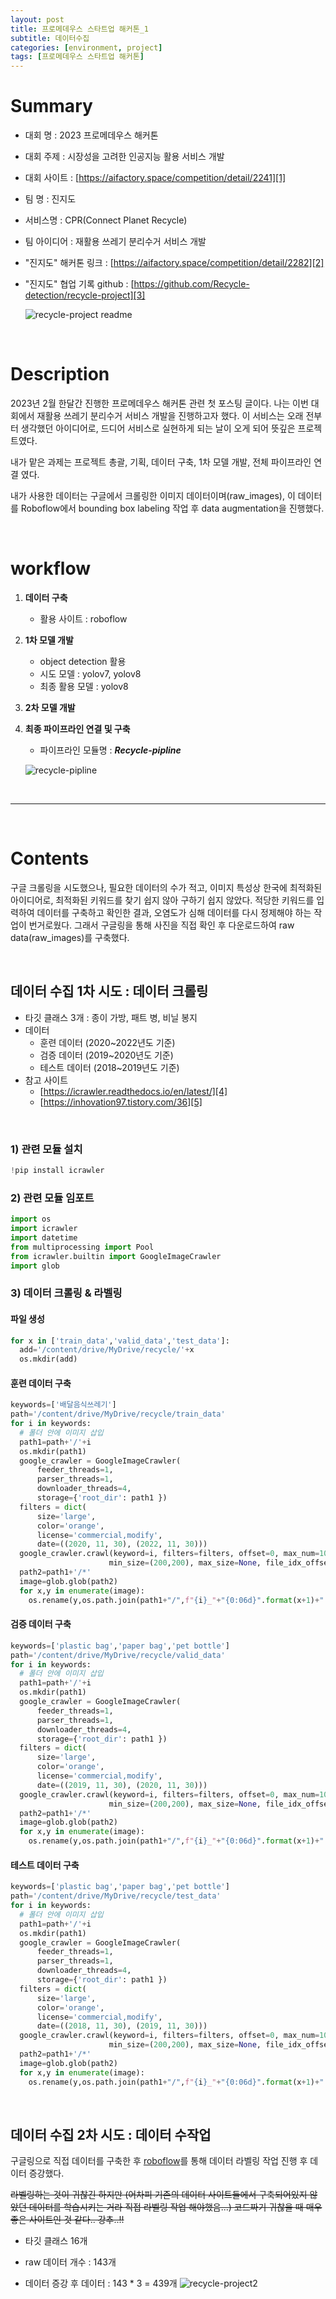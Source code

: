 ```yaml
---
layout: post
title: 프로메데우스 스타트업 해커톤_1
subtitle: 데이터수집
categories: [environment, project]
tags: [프로메데우스 스타트업 해커톤]
---
```


# Summary
  - 대회 명 : 2023 프로메데우스 해커톤
  - 대회 주제 : 시장성을 고려한 인공지능 활용 서비스 개발
  - 대회 사이트 : [https://aifactory.space/competition/detail/2241][1]
  - 팀 명 : 진지도 
  - 서비스명  : CPR(Connect Planet Recycle)
  - 팀 아이디어 : 재활용 쓰레기 분리수거 서비스 개발
  - "진지도" 해커톤 링크 : [https://aifactory.space/competition/detail/2282][2]
  - "진지도" 협업 기록 github : [https://github.com/Recycle-detection/recycle-project][3]
    
    ![recycle-project readme](https://user-images.githubusercontent.com/108795647/221893462-31c12d5c-6c60-4a11-8865-258959b42b87.png)

<br/>

# Description
  2023년 2월 한달간 진행한 프로메데우스 해커톤 관련 첫 포스팅 글이다.
  나는 이번 대회에서 재활용 쓰레기 분리수거 서비스 개발을 진행하고자 했다. 
  이 서비스는 오래 전부터 생각했던 아이디어로, 드디어 서비스로 실현하게 되는 날이 오게 되어 뜻깊은 프로젝트였다.

  내가 맡은 과제는 프로젝트 총괄, 기획, 데이터 구축, 1차 모델 개발, 전체 파이프라인 연결 였다.

  내가 사용한 데이터는 구글에서 크롤링한 이미지 데이터이며(raw_images), 이 데이터를 Roboflow에서 bounding box labeling 작업 후 data augmentation을 진행했다. 

<br/>

# workflow
  1. **데이터 구축**
        - 활용 사이트 : roboflow
  2. **1차 모델 개발**
        - object detection 활용
        - 시도 모델 : yolov7, yolov8
        - 최종 활용 모델 : yolov8

  3. **2차 모델 개발** 
  4. **최종 파이프라인 연결 및 구축**
        - 파이프라인 모듈명 : ***Recycle-pipline***
          
        ![recycle-pipline](https://user-images.githubusercontent.com/108795647/221893314-ae3d8f54-1162-44ee-9ab0-ea8641079ffa.png)

<br/>

---

<br/>

# Contents

구글 크롤링을 시도했으나, 필요한 데이터의 수가 적고, 이미지 특성상 한국에 최적화된 아이디어로, 최적화된 키워드를 찾기 쉽지 않아 구하기 쉽지 않았다. 
적당한 키워드를 입력하여 데이터를 구축하고 확인한 결과, 오염도가 심해 데이터를 다시 정제해야 하는 작업이 번거로웠다. 
그래서 구글링을 통해 사진을 직접 확인 후 다운로드하여 raw data(raw_images)를 구축했다. 

<br/>

## 데이터 수집 1차 시도 : **데이터 크롤링**
- 타깃 클래스 3개 : 종이 가방, 패트 병, 비닐 봉지
- 데이터
    - 훈련 데이터 (2020~2022년도 기준)
    - 검증 데이터 (2019~2020년도 기준)
    - 테스트 데이터 (2018~2019년도 기준)
- 참고 사이트
    - [https://icrawler.readthedocs.io/en/latest/][4]
    - [https://inhovation97.tistory.com/36][5]

<br/>

### 1) 관련 모듈 설치
```python
!pip install icrawler
```

### 2) 관련 모듈 임포트
```python
import os
import icrawler
import datetime
from multiprocessing import Pool
from icrawler.builtin import GoogleImageCrawler
import glob
```
### 3) 데이터 크롤링 & 라벨링

#### 파일 생성
```python
for x in ['train_data','valid_data','test_data']:
  add='/content/drive/MyDrive/recycle/'+x
  os.mkdir(add)
```

#### 훈련 데이터 구축 
```python
keywords=['배달음식쓰레기']
path='/content/drive/MyDrive/recycle/train_data'
for i in keywords:
  # 폴더 안에 이미지 삽입
  path1=path+'/'+i
  os.mkdir(path1)
  google_crawler = GoogleImageCrawler(
      feeder_threads=1,
      parser_threads=1,
      downloader_threads=4,
      storage={'root_dir': path1 })
  filters = dict(
      size='large',
      color='orange',
      license='commercial,modify',
      date=((2020, 11, 30), (2022, 11, 30)))
  google_crawler.crawl(keyword=i, filters=filters, offset=0, max_num=1000,
                      min_size=(200,200), max_size=None, file_idx_offset=0)
  path2=path1+'/*'
  image=glob.glob(path2)
  for x,y in enumerate(image):
    os.rename(y,os.path.join(path1+"/",f"{i}_"+"{0:06d}".format(x+1)+"."+y[-3:]))
```

#### 검증 데이터 구축 
```python
keywords=['plastic bag','paper bag','pet bottle']
path='/content/drive/MyDrive/recycle/valid_data'
for i in keywords:
  # 폴더 안에 이미지 삽입
  path1=path+'/'+i
  os.mkdir(path1)
  google_crawler = GoogleImageCrawler(
      feeder_threads=1,
      parser_threads=1,
      downloader_threads=4,
      storage={'root_dir': path1 })
  filters = dict(
      size='large',
      color='orange',
      license='commercial,modify',
      date=((2019, 11, 30), (2020, 11, 30)))
  google_crawler.crawl(keyword=i, filters=filters, offset=0, max_num=1000,
                      min_size=(200,200), max_size=None, file_idx_offset=0)
  path2=path1+'/*'
  image=glob.glob(path2)
  for x,y in enumerate(image):
    os.rename(y,os.path.join(path1+"/",f"{i}_"+"{0:06d}".format(x+1)+"."+y[-3:]))
```

#### 테스트 데이터 구축 
```python
keywords=['plastic bag','paper bag','pet bottle']
path='/content/drive/MyDrive/recycle/test_data'
for i in keywords:
  # 폴더 안에 이미지 삽입
  path1=path+'/'+i
  os.mkdir(path1)
  google_crawler = GoogleImageCrawler(
      feeder_threads=1,
      parser_threads=1,
      downloader_threads=4,
      storage={'root_dir': path1 })
  filters = dict(
      size='large',
      color='orange',
      license='commercial,modify',
      date=((2018, 11, 30), (2019, 11, 30)))
  google_crawler.crawl(keyword=i, filters=filters, offset=0, max_num=1000,
                      min_size=(200,200), max_size=None, file_idx_offset=0)
  path2=path1+'/*'
  image=glob.glob(path2)
  for x,y in enumerate(image):
    os.rename(y,os.path.join(path1+"/",f"{i}_"+"{0:06d}".format(x+1)+"."+y[-3:]))
```

<br/>

## 데이터 수집 2차 시도 : **데이터 수작업**
구글링으로 직접 데이터를 구축한 후 
[roboflow][6]를 통해 데이터 라벨링 작업 진행 후 데이터 증강했다.

~~라벨링하는 것이 귀찮긴 하지만 (어차피 기존의 데이터 사이트들에서 구축되어있지 않았던 데이터를 학습시키는 거라 직접 라벨링 작업 해야했음...) 코드짜기 귀찮을 때 매우 좋은 사이트인 것 같다.. 강추..!!~~

- 타깃 클래스 16개 
- raw 데이터 개수 : 143개
- 데이터 증강 후 데이터 : 143 * 3 = 439개
![recycle-project2](https://user-images.githubusercontent.com/108795647/221893546-9216d5a0-4c47-4f9c-8eb3-fd7aa00944f0.png)


  [1]: https://aifactory.space/competition/detail/2241
  [2]: https://aifactory.space/competition/detail/2282
  [3]: https://github.com/Recycle-detection/recycle-project
  [4]: https://icrawler.readthedocs.io/en/latest/html#search-engine-crawlers
  [5]: https://inhovation97.tistory.com/36
  [6]: https://roboflow.com/
